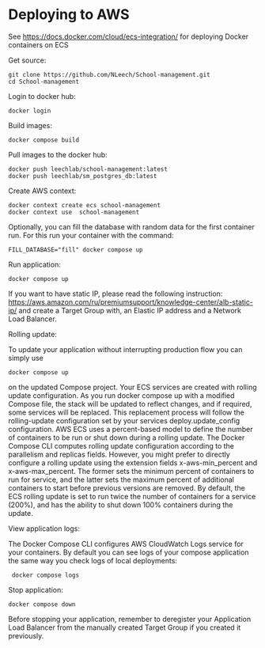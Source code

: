 # Deploying to AWS

See https://docs.docker.com/cloud/ecs-integration/  for deploying Docker containers on ECS

Get source:
```
git clone https://github.com/NLeech/School-management.git
cd School-management
```

Login to docker hub:

```
docker login
```

Build images:

```
docker compose build
```

Pull images to the docker hub:

```
docker push leechlab/school-management:latest
docker push leechlab/sm_postgres_db:latest
```

Create AWS context:

```
docker context create ecs school-management
docker context use  school-management
```

Optionally, you can fill the database with random data for the first container run. 
For this run your container with the command:
```
FILL_DATABASE="fill" docker compose up
```

Run application:

```
docker compose up
```

If you want to have static IP, please read the following instruction: https://aws.amazon.com/ru/premiumsupport/knowledge-center/alb-static-ip/ and create a Target Group with, an Elastic IP address and a Network Load Balancer. 

Rolling update:

To update your application without interrupting production flow you can simply use
```
docker compose up
```
on the updated Compose project. Your ECS services are created with rolling update configuration. As you run docker compose up with a modified Compose file, the stack will be updated to reflect changes, and if required, some services will be replaced. This replacement process will follow the rolling-update configuration set by your services deploy.update_config configuration.
AWS ECS uses a percent-based model to define the number of containers to be run or shut down during a rolling update. The Docker Compose CLI computes rolling update configuration according to the parallelism and replicas fields. However, you might prefer to directly configure a rolling update using the extension fields x-aws-min_percent and x-aws-max_percent. The former sets the minimum percent of containers to run for service, and the latter sets the maximum percent of additional containers to start before previous versions are removed.
By default, the ECS rolling update is set to run twice the number of containers for a service (200%), and has the ability to shut down 100% containers during the update.

View application logs:

The Docker Compose CLI configures AWS CloudWatch Logs service for your containers. By default you can see logs of your compose application the same way you check logs of local deployments:
```
 docker compose logs
```

Stop application:

```
docker compose down
```
Before stopping your application, remember to deregister your Application Load Balancer from the manually created Target Group if you created it previously.